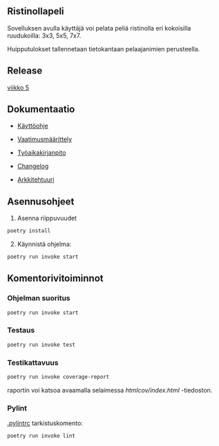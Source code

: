 ## Ristinollapeli
Sovelluksen avulla käyttäjä voi pelata peliä ristinolla eri kokoisilla ruudukoilla: 3x3, 5x5, 7x7.

Huipputulokset tallennetaan tietokantaan pelaajanimien perusteella.

## Release

[viikko 5](https://github.com/elonheimo/ot-harjoitustyo/releases/tag/viikko5)

## Dokumentaatio

- [Käyttöohje](/dokumentaatio/kayttoohje.md)

- [Vaatimusmäärittely](/dokumentaatio/vaatimusmaarittely.md)

- [Työaikakirjanpito](/dokumentaatio/tuntikirjanpito.md)

- [Changelog](/dokumentaatio/changelog.md)

- [Arkkitehtuuri](/dokumentaatio/arkkitehtuuri.md)


## Asennusohjeet
1. Asenna riippuvuudet

```bash
poetry install
```

2. Käynnistä ohjelma:
```bash
poetry run invoke start
```


## Komentorivitoiminnot

### Ohjelman suoritus
```bash
poetry run invoke start
```

### Testaus
```bash
poetry run invoke test
```
### Testikattavuus
```bash
poetry run invoke coverage-report
```
raportin voi katsoa avaamalla selaimessa _htmlcov/index.html_ -tiedoston.

### Pylint
[.pylintrc](./.pylintrc) tarkistuskomento:

```bash
poetry run invoke lint
```

